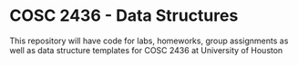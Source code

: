# COSC 2436 - Data Structures

This repository will have code for labs, homeworks, group assignments as well as data structure templates for COSC 2436 at University of Houston
